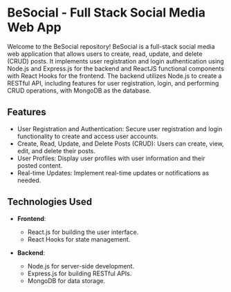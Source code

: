 # BeSocial - Full Stack Social Media Web App

Welcome to the BeSocial repository! BeSocial is a full-stack social media web application that allows users to create, read, update, and delete (CRUD) posts. It implements user registration and login authentication using Node.js and Express.js for the backend and ReactJS functional components with React Hooks for the frontend. The backend utilizes Node.js to create a RESTful API, including features for user registration, login, and performing CRUD operations, with MongoDB as the database.

## Features

- User Registration and Authentication: Secure user registration and login functionality to create and access user accounts.
- Create, Read, Update, and Delete Posts (CRUD): Users can create, view, edit, and delete their posts.
- User Profiles: Display user profiles with user information and their posted content.
- Real-time Updates: Implement real-time updates or notifications as needed.


## Technologies Used

- **Frontend**:
  - React.js for building the user interface.
  - React Hooks for state management.
  

- **Backend**:
  - Node.js for server-side development.
  - Express.js for building RESTful APIs.
  - MongoDB for data storage.
  



